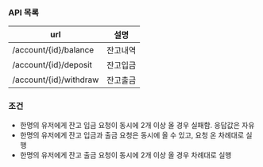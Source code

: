 ### API 목록

| url | 설명 |
| --- | --- |
| /account/{id}/balance | 잔고내역 |
| /account/{id}/deposit | 잔고입금 |
| /account/{id}/withdraw | 잔고출금 |

### 조건

- 한명의 유저에게 잔고 입금 요청이 동시에 2개 이상 올 경우 실패함. 응답값은 자유
- 한명의 유저에게 잔고 입금과 출금 요청은 동시에 올 수 있고, 요청 온 차례대로 실행
- 한명의 유저에게 잔고 출금 요청이 동시에 2개 이상 올 경우 차례대로 실행

